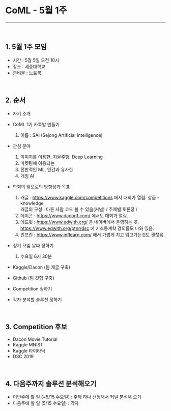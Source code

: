 # CoML - 5월 1주

<hr>
<br>

## 1. 5월 1주 모임
 - 시간 : 5월 5일 오전 10시
 - 장소 : 세종대학교
 - 준비물 : 노트북
 
 <br>

## 2. 순서
 - 자기 소개
 - CoML 1기 카톡방 만들기
   1. 이름 : SAI (Sejong Artificial Intelligence)
 - 관심 분야
   1. 이미지를 이용한, 자율주행, Deep Learning
   2. 마켓팅에 이용되는
   3. 전반적인 ML, 인간과 유사한
   4. 게임 AI
 - 학회의 앞으로의 방향성과 목표
   1. 캐글   : https://www.kaggle.com/competitions 에서 대회가 열림. 상금 - knowledge
   <br>캐글의 구성 : 다른 사람 코드 볼 수 있음(커널) / 주제별 토론장 / 
   2. 데이콘 : https://www.dacon1.com/ 에서도 대회가 열림.
   3. 에드윗 : https://www.edwith.org/ 은 네이버에서 운영하는 곳.
   <br>https://www.edwith.org/ptnr/dsc 에 기초통계학 강의들도 나와 있음.
   4. 인프런 : https://www.inflearn.com/ 에서 가볍게 치고 읽고가는것도 괜찮음.
   
 - 정기 모임 날짜 정하기
   1. 수요일 6시 30분
 - Kaggle/Dacon (팀 캐글 구축)
 - Github (팀 깃헙 구축)
 - Competition 정하기
 - 각자 분석할 솔루션 정하기
 
 <br>
 
## 3. Competition 후보
 - Dacon Movie Tutorial
 - Kaggle MNIST
 - Kaggle 타이타닉
 - DSC 2019
 
 <br>
 
## 4. 다음주까지 솔루션 분석해오기
 - 이번주에 할 일 (~5/15 수요일) : 주제 하나 선정해서 커널 분석해 오기
 - 다음주에 할 일 (5/15 수요일) : 각자 
